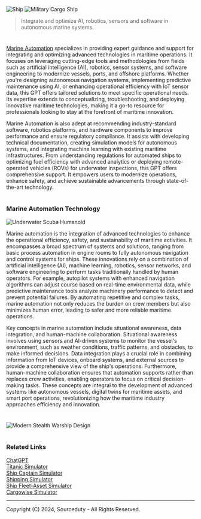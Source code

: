 ![Ship](https://github.com/user-attachments/assets/3af86a66-4717-4f53-a6ef-7fc7916a4ce9)
![Military Cargo Ship](https://github.com/user-attachments/assets/1f61b78e-054c-42f3-8280-7b8c9a95fbe3)

> Integrate and optimize AI, robotics, sensors and software in autonomous marine systems.
#

[Marine Automation](https://chatgpt.com/g/g-67522f0a736881918922d2836f2d4f82-marine-automation) specializes in providing expert guidance and support for integrating and optimizing advanced technologies in maritime operations. It focuses on leveraging cutting-edge tools and methodologies from fields such as artificial intelligence (AI), robotics, sensor systems, and software engineering to modernize vessels, ports, and offshore platforms. Whether you're designing autonomous navigation systems, implementing predictive maintenance using AI, or enhancing operational efficiency with IoT sensor data, this GPT offers tailored solutions to meet specific operational needs. Its expertise extends to conceptualizing, troubleshooting, and deploying innovative maritime technologies, making it a go-to resource for professionals looking to stay at the forefront of maritime innovation.

Marine Automation is also adept at recommending industry-standard software, robotics platforms, and hardware components to improve performance and ensure regulatory compliance. It assists with developing technical documentation, creating simulation models for autonomous systems, and integrating machine learning with existing maritime infrastructures. From understanding regulations for automated ships to optimizing fuel efficiency with advanced analytics or deploying remote-operated vehicles (ROVs) for underwater inspections, this GPT offers comprehensive support. It empowers users to modernize operations, enhance safety, and achieve sustainable advancements through state-of-the-art technology.

#
### Marine Automation Technology

![Underwater Scuba Humanoid](https://github.com/user-attachments/assets/15923fd8-fd0a-4ffd-be02-ec1ee9ea7e5f)

Marine automation is the integration of advanced technologies to enhance the operational efficiency, safety, and sustainability of maritime activities. It encompasses a broad spectrum of systems and solutions, ranging from basic process automation in engine rooms to fully autonomous navigation and control systems for ships. These innovations rely on a combination of artificial intelligence (AI), machine learning, robotics, sensor networks, and software engineering to perform tasks traditionally handled by human operators. For example, autopilot systems with enhanced navigation algorithms can adjust course based on real-time environmental data, while predictive maintenance tools analyze machinery performance to detect and prevent potential failures. By automating repetitive and complex tasks, marine automation not only reduces the burden on crew members but also minimizes human error, leading to safer and more reliable maritime operations.

Key concepts in marine automation include situational awareness, data integration, and human-machine collaboration. Situational awareness involves using sensors and AI-driven systems to monitor the vessel's environment, such as weather conditions, traffic patterns, and obstacles, to make informed decisions. Data integration plays a crucial role in combining information from IoT devices, onboard systems, and external sources to provide a comprehensive view of the ship's operations. Furthermore, human-machine collaboration ensures that automation supports rather than replaces crew activities, enabling operators to focus on critical decision-making tasks. These concepts are integral to the development of advanced systems like autonomous vessels, digital twins for maritime assets, and smart port operations, revolutionizing how the maritime industry approaches efficiency and innovation.

#
![Modern Stealth Warship Design](https://github.com/user-attachments/assets/4f914f7e-3503-4eac-9c63-5080247ddf68)

#
### Related Links

[ChatGPT](https://github.com/sourceduty/ChatGPT)
<br>
[Titanic Simulator](https://github.com/sourceduty/Titanic_Simulator)
<br>
[Ship Captain Simulator](https://github.com/sourceduty/Ship_Captain_Simulator)
<br>
[Shipping Simulator](https://github.com/sourceduty/Shipping_Simulator)
<br>
[Ship Fleet-Asset Simulator](https://github.com/sourceduty/Ship_Fleet-Asset_Simulator)
<br>
[Cargowise Simulator](https://github.com/sourceduty/Cargowise_Simulator)

***
Copyright (C) 2024, Sourceduty - All Rights Reserved.
